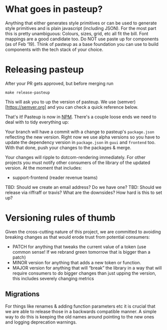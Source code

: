 # What goes in pasteup?

Anything that either generates style primitives or can be used to generate style primitives and is plain javascript (including JSON). For the most part this is pretty unambiguous: Colours, sizes, grid, etc all fit the bill. Font mappings are a good candidate too. Do NOT use paste up for components (as of Feb ‘19).
Think of pasteup as a base foundation you can use to build components with the tech stack of your choice.

<!-- START doctoc -->
<!-- END doctoc -->

# Releasing pasteup

After your PR gets approved, but before merging run

```
make release-pasteup
```

This will ask you to up the version of pasteup. We use (semver)[https://semver.org] and you can check a quick reference below.

That's it! Pasteup is now in [NPM](https://www.npmjs.com/package/@guardian/pasteup). There's a couple loose ends we need to deal with to tidy everything up:

Your branch will have a commit with a change to pasteup's `package.json` reflecting the new version. Right now we use alpha versions so you have to update the dependency version in `package.json` in `guui` and `frontend` too. With that done, push your changes to the packages & merge.

Your changes will ripple to dotcom-rendering immediately. For other projects you must notify other consumers of the library of the updated version. At the moment that includes:

-   support-frontend (reader revenue teams)

TBD: Should we create an email address? Do we have one?
TBD: Should we release via riffraff or travis? What are the downsides? How hard is this to set up?

# Versioning rules of thumb

Given the cross-cutting nature of this project, we are committed to avoiding breaking changes as that would erode trust from potential consumers:

-   PATCH for anything that tweaks the current value of a token (use common sense! If we rebrand green tomorrow that is bigger than a patch)
-   MINOR version for anything that adds a new token or function.
-   MAJOR version for anything that will “break” the library in a way that will require consumers to do bigger changes than just upping the version, this includes severely changing metrics

## Migrations

For things like renames & adding function parameters etc it is crucial that we are able to release those in a backwards compatible manner. A simple way to do this is keeping the old names around pointing to the new ones and logging deprecation warnings.
